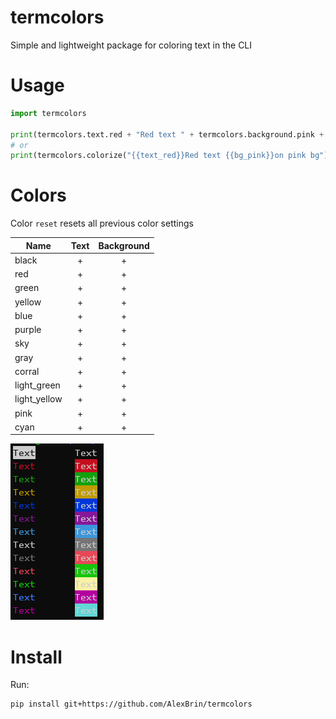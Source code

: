 # termcolors
Simple and lightweight package for coloring text in the CLI

# Usage
```python
import termcolors

print(termcolors.text.red + "Red text " + termcolors.background.pink + " on pink bg" + termcolors.reset)
# or
print(termcolors.colorize("{{text_red}}Red text {{bg_pink}}on pink bg"))
```

# Colors
Color `reset` resets all previous color settings

Name | Text | Background
-----|:------:|:-----------:
black | + | +
red | + | +
green | + | +
yellow | + | +
blue | + | +
purple | + | +
sky | + | +
gray | + | +
corral | + | +
light_green | + | +
light_yellow | + | +
pink | + | +
cyan | + | +

![example](./example.png)

# Install
Run:
```bash
pip install git+https://github.com/AlexBrin/termcolors
```